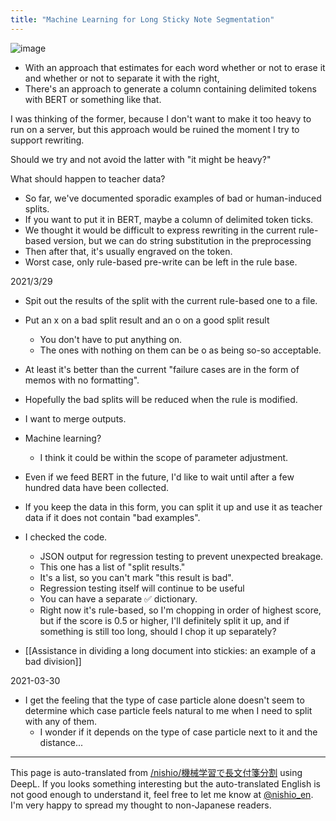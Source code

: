 ```yaml
---
title: "Machine Learning for Long Sticky Note Segmentation"
---
```


![image](https://gyazo.com/b94a75c5bb94338cdbccabaa01b0e843/thumb/1000)
- With an approach that estimates for each word whether or not to erase it and whether or not to separate it with the right,
- There's an approach to generate a column containing delimited tokens with BERT or something like that.

I was thinking of the former, because I don't want to make it too heavy to run on a server, but this approach would be ruined the moment I try to support rewriting.

Should we try and not avoid the latter with "it might be heavy?"

What should happen to teacher data?
- So far, we've documented sporadic examples of bad or human-induced splits.
- If you want to put it in BERT, maybe a column of delimited token ticks.
- We thought it would be difficult to express rewriting in the current rule-based version, but we can do string substitution in the preprocessing
- Then after that, it's usually engraved on the token.
- Worst case, only rule-based pre-write can be left in the rule base.

2021/3/29
- Spit out the results of the split with the current rule-based one to a file.
- Put an x on a bad split result and an o on a good split result
    - You don't have to put anything on.
    - The ones with nothing on them can be o as being so-so acceptable.
- At least it's better than the current "failure cases are in the form of memos with no formatting".
- Hopefully the bad splits will be reduced when the rule is modified.
- I want to merge outputs.
- Machine learning?
    - I think it could be within the scope of parameter adjustment.
- Even if we feed BERT in the future, I'd like to wait until after a few hundred data have been collected.
- If you keep the data in this form, you can split it up and use it as teacher data if it does not contain "bad examples".

- I checked the code.
    - JSON output for regression testing to prevent unexpected breakage.
    - This one has a list of "split results."
    - It's a list, so you can't mark "this result is bad".
    - Regression testing itself will continue to be useful
    - You can have a separate ✅ dictionary.
    - Right now it's rule-based, so I'm chopping in order of highest score, but if the score is 0.5 or higher, I'll definitely split it up, and if something is still too long, should I chop it up separately?

- [[Assistance in dividing a long document into stickies: an example of a bad division]]

2021-03-30
- I get the feeling that the type of case particle alone doesn't seem to determine which case particle feels natural to me when I need to split with any of them.
    - I wonder if it depends on the type of case particle next to it and the distance...

---
This page is auto-translated from [/nishio/機械学習で長文付箋分割](https://scrapbox.io/nishio/機械学習で長文付箋分割) using DeepL. If you looks something interesting but the auto-translated English is not good enough to understand it, feel free to let me know at [@nishio_en](https://twitter.com/nishio_en). I'm very happy to spread my thought to non-Japanese readers.